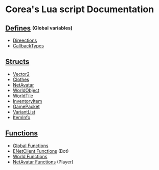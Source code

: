 # Corea's Lua script Documentation

## [Defines](Defines.md) <sup><sub>(Global variables)</sup></sub>
* [Direections](Defines.md#Directions)
* [CallbackTypes](Defines.md#CallbackTypes)

## [Structs](Structs.md)
* [Vector2](Structs.md#vector2)
* [Clothes](Structs.md#Clothes)
* [NetAvatar](Structs.md#netavatar)
* [WorldObject](Structs.md#worldobject)
* [WorldTile](Structs.md#WorldTile)
* [InventoryItem](Structs.md#inventoryitem)
* [GamePacket](Structs.md#gamepacket)
* [VariantList](Structs.md#variantlist)
* [ItemInfo](Structs.md#iteminfo)

## [Functions](Functions.md)
* [Global Functions](#Global-Functions)
* [ENetClient Functions](#ENetClient-Functions) (Bot)
* [World Functions](#World-Functions)
* [NetAvatar Functions](#NetAvatar-Functions) (Player)
